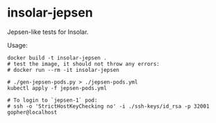 # insolar-jepsen

Jepsen-like tests for Insolar.

Usage:

```
docker build -t insolar-jepsen .
# test the image, it should not throw any errors:
# docker run --rm -it insolar-jepsen

# ./gen-jepsen-pods.py > ./jepsen-pods.yml
kubectl apply -f jepsen-pods.yml

# To login to `jepsen-1` pod:
# ssh -o 'StrictHostKeyChecking no' -i ./ssh-keys/id_rsa -p 32001 gopher@localhost
```
